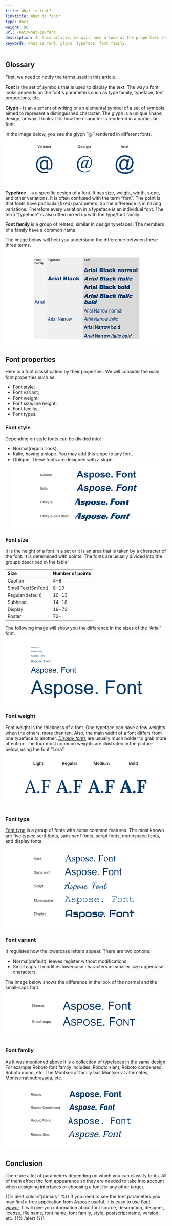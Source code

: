 ```yaml
---
title: What is font? 
linktitle: What is font?
type: docs
weight: 90
url: /net/what-is-font
description: In this article, we will have a look at the properties that fonts have and classify fonts depending on these properties.
keywords: what is font, glyph, typeface, font family.
---
```


## Glossary ##

First, we need to notify the terms used in this article.

**Font** is the set of symbols that is used to display the text. The way a font looks depends on the font's parameters such as type family, typeface, font proportions, etc.

**Glyph** - is an element of writing or an elemental symbol of a set of symbols aimed to represent a distinguished character.
The glyph is a unique shape, design, or way it looks. It is how the character is rendered in a particular font.

In the image below, you see the glyph ”@” rendered in different fonts.
![Glyph @ in different fonts](Glyphs.png)

**Typeface** - is a specific design of a font. It has size, weight, width, slope, and other variations. It is often confused with the term “font”. The point is that fonts have particular(fixed) parameters. So the difference is in having variations. Therefore every variation in a typeface is an individual font. 
The term "typeface" is also often mixed up with the type/font family. 

**Font family** is a group of related, similar in design typefaces. The members of a family have a common name. 


The image below will help you understand the difference between these three terms.
![Difference-between-font-typeface-font-family](Font-typeface-fontfamily.png)
## Font properties ##

Here is a font classification by their properties. 
We will consider the main font properties such as:
- Font style;
- Font variant;
- Font weight;
- Font size/line height;
- Font family;
- Font types.

### Font style ###

 Depending on style fonts can be divided into:
- Normal(regular look).
- Italic, having a slope. You may add this slope to any font.
- Oblique. These fonts are designed with a slope.
![Normal-italic-oblique-fontstyle](Font-styles.png)
### Font size ###

It is the height of a font in a set or it is an area that is taken by a character of the font.  It is determined with points. The fonts are usually divided into the groups described in the table:

| **Size**| **Number of points**|
| :- | :- |
| Caption|4-8 |
| Small Text(SmText)|8-10 |
| Regular(default)|10-13 |
| Subhead|14-18 |
| Display|19-72 |
| Poster|72+ |

The following image will show you the difference in the sizes of the “Arial” font.
![Different-font-sizes](Font-size.png)
### Font weight ###

Font weight is the thickness of a font. 
One typeface can have a few weights when the others, more than ten. Also, the main width of a font differs from one typeface to another. [*Display fonts*](https://docs.aspose.com/font/net/what-is-font/font-types/#display-fonts) are usually much bolder to grab more attention.
The four most common weights are illustrated in the picture below, using the font “Lora”.
![Font-weight](Font-weight.png)
### Font type ## 

[Font type](https://docs.aspose.com/font/net/what-is-font/font-types) is a group of fonts with some common features. The most known are five types: serif fonts, sans serif fonts, script fonts, monospace fonts, and display fonts.
![Font-types](Font-types.png)
### Font variant ### 

It regulates how the lowercase letters appear. There are two options:
- Normal(default), leaves register without modifications.
- Small caps. It modifies lowercase characters as smaller size uppercase characters.

The image below shows the difference in the look of the normal and the small-caps font.
![Font-variants](Font-variants.png)
### Font family ###

As it was mentioned above it is a collection of typefaces in the same design.
For example Roboto font family includes: Roboto slant, Roboto condensed, Roboto mono, etc. The Montserrat family has Montserrat alternates, Montserrat subrayada, etc.
![Font-families](Font-families.png)
## Conclusion ##

There are a lot of parameters depending on which you can classify fonts.
All of them affect the font appearance so they are needed to take into account when designing interfaces or choosing a font for any other target.


{{% alert color="primary" %}}
If you need to see the font parameters you may find a free application from Aspose useful. It is easy to use [*Font viewer*](https://products.aspose.app/font/viewer). 
It will give you information about font source, description, designer, license, file name, font name, font family, style, postscript name, version, etc.
{{% /alert %}}




